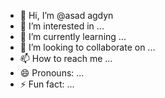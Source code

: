 - 👋 Hi, I’m @asad agdyn
- 👀 I’m interested in ...
- 🌱 I’m currently learning ...
- 💞️ I’m looking to collaborate on ...
- 📫 How to reach me ...
- 😄 Pronouns: ...
- ⚡ Fun fact: ...

<!---
asadagdyn/asadagdyn is a ✨ special ✨ repository because its `README.md` (this file) appears on your GitHub profile.
You can click the Preview link to take a look at your changes.
--->
